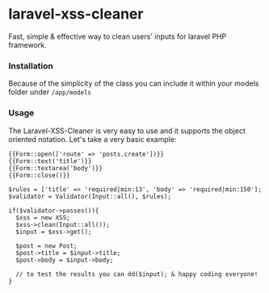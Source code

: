 laravel-xss-cleaner
===================

Fast, simple &amp; effective way to clean users' inputs for laravel PHP framework.

### Installation
Because of the simplicity of the class you can include it within your models folder under `/app/models`

### Usage
The Laravel-XSS-Cleaner is very easy to use and it supports the object oriented notation. Let's take a very basic example:

```
{{Form::open(['route' => 'posts.create'])}}
{{Form::text('title')}}
{{Form::textarea('body')}}
{{Form::close()}}
```

```
$rules = ['title' => 'required|min:13', 'body' => 'required|min:150'];
$validator = Validator(Input::all(), $rules);

if($validator->passes()){
  $xss = new XSS;
  $xss->clean(Input::all());
  $input = $xss->get();
  
  $post = new Post;
  $post->title = $input->title;
  $post->body = $input->body;
  
  // to test the results you can dd($input); & happy coding everyone!
}
```
